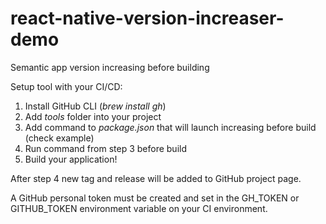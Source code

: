 # react-native-version-increaser-demo
Semantic app version increasing before building 

Setup tool with your CI/CD:
1. Install GitHub CLI (*brew install gh*)
2. Add *tools* folder into your project
3. Add command to *package.json* that will launch increasing before build (check example)
4. Run command from step 3 before build
5. Build your application!

After step 4 new tag and release will be added to GitHub project page.

A GitHub personal token must be created and set in the GH_TOKEN or GITHUB_TOKEN environment variable on your CI environment.
